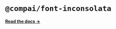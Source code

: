 # `@compai/font-inconsolata`

[**Read the docs &rarr;**](https://components.ai/docs/typefaces/inconsolata)
